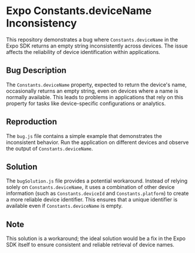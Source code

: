 # Expo Constants.deviceName Inconsistency

This repository demonstrates a bug where `Constants.deviceName` in the Expo SDK returns an empty string inconsistently across devices.  The issue affects the reliability of device identification within applications.

## Bug Description

The `Constants.deviceName` property, expected to return the device's name, occasionally returns an empty string, even on devices where a name is normally available.  This leads to problems in applications that rely on this property for tasks like device-specific configurations or analytics.

## Reproduction

The `bug.js` file contains a simple example that demonstrates the inconsistent behavior.  Run the application on different devices and observe the output of `Constants.deviceName`.

## Solution

The `bugSolution.js` file provides a potential workaround.  Instead of relying solely on `Constants.deviceName`, it uses a combination of other device information (such as `Constants.deviceId` and `Constants.platform`) to create a more reliable device identifier. This ensures that a unique identifier is available even if `Constants.deviceName` is empty.

## Note

This solution is a workaround; the ideal solution would be a fix in the Expo SDK itself to ensure consistent and reliable retrieval of device names.